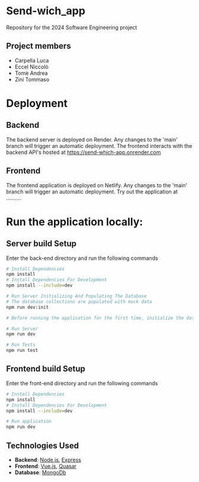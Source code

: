 # Send-wich_app

Repository for the 2024 Software Engineering project

## Project members

- Carpella Luca
- Eccel Niccolò
- Tomè Andrea
- Zini Tommaso

# Deployment

## Backend

The backend server is deployed on Render. Any changes to the 'main' branch will trigger an automatic deployment.
The frontend interacts with the backend API's hosted at https://send-which-app.onrender.com

## Frontend

The frontend application is deployed on Netlify. Any changes to the 'main' branch will trigger an automatic deployment.
Try out the application at ..........

# Run the application locally:

## Server build Setup

Enter the back-end directory and run the following commands

```bash
# Install Dependencies
npm install
# Install Dependencies For Development
npm install --include=dev

# Run Server Initializing And Populating The Database
# The database collections are populated with mock data
npm run dev:init

# Before running the application for the first time, initialize the database

# Run Server
npm run dev

# Run Tests
npm run test
```

## Frontend build Setup

Enter the front-end directory and run the following commands

```bash
# Install Dependencies
npm install
# Install Dependencies For Development
npm install --include=dev

# Run application
npm run dev
```

## Technologies Used

- **Backend**: [Node.js](https://nodejs.org/), [Express](https://expressjs.com/)
- **Frontend**: [Vue.js](https://vuejs.org/), [Quasar](https://quasar.dev/)
- **Database**: [MongoDb](https://www.mongodb.com/)
